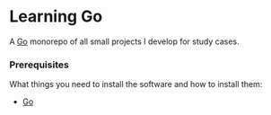 # Learning Go

A [Go](https://go.dev) monorepo of all small projects I develop for study cases.

### Prerequisites

What things you need to install the software and how to install them:

- [Go](https://go.dev/learn)
